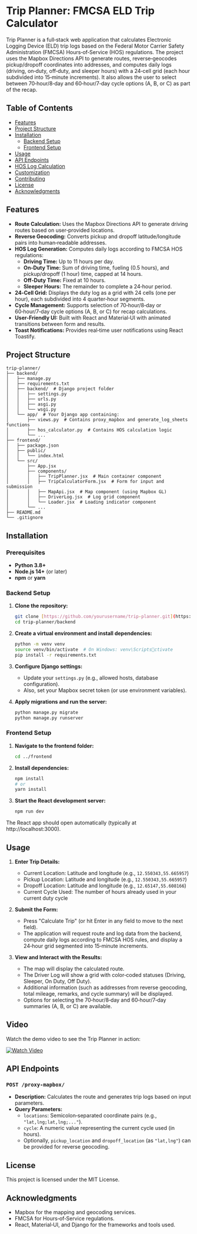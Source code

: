 # Trip Planner: FMCSA ELD Trip Calculator

Trip Planner is a full‑stack web application that calculates Electronic Logging Device (ELD) trip logs based on the Federal Motor Carrier Safety Administration (FMCSA) Hours‑of‑Service (HOS) regulations. The project uses the Mapbox Directions API to generate routes, reverse‑geocodes pickup/dropoff coordinates into addresses, and computes daily logs (driving, on‑duty, off‑duty, and sleeper hours) with a 24‑cell grid (each hour subdivided into 15‑minute increments). It also allows the user to select between 70‑hour/8‑day and 60‑hour/7‑day cycle options (A, B, or C) as part of the recap.

## Table of Contents

- [Features](#features)
- [Project Structure](#project-structure)
- [Installation](#installation)
  - [Backend Setup](#backend-setup)
  - [Frontend Setup](#frontend-setup)
- [Usage](#usage)
- [API Endpoints](#api-endpoints)
- [HOS Log Calculation](#hos-log-calculation)
- [Customization](#customization)
- [Contributing](#contributing)
- [License](#license)
- [Acknowledgments](#acknowledgments)

## Features

- **Route Calculation:** Uses the Mapbox Directions API to generate driving routes based on user‑provided locations.
- **Reverse Geocoding:** Converts pickup and dropoff latitude/longitude pairs into human‑readable addresses.
- **HOS Log Generation:** Computes daily logs according to FMCSA HOS regulations:
  - **Driving Time:** Up to 11 hours per day.
  - **On‑Duty Time:** Sum of driving time, fueling (0.5 hours), and pickup/dropoff (1 hour) time, capped at 14 hours.
  - **Off‑Duty Time:** Fixed at 10 hours.
  - **Sleeper Hours:** The remainder to complete a 24‑hour period.
- **24‑Cell Grid:** Displays the duty log as a grid with 24 cells (one per hour), each subdivided into 4 quarter‑hour segments.
- **Cycle Management:** Supports selection of 70‑hour/8‑day or 60‑hour/7‑day cycle options (A, B, or C) for recap calculations.
- **User-Friendly UI:** Built with React and Material‑UI with animated transitions between form and results.
- **Toast Notifications:** Provides real‑time user notifications using React Toastify.

## Project Structure

```
trip-planner/
├── backend/
│   ├── manage.py
│   ├── requirements.txt
│   ├── backend/  # Django project folder
│   │   ├── settings.py
│   │   ├── urls.py
│   │   ├── asgi.py
│   │   └── wsgi.py
│   └── app/  # Your Django app containing:
│       ├── views.py  # Contains proxy_mapbox and generate_log_sheets functions
│       ├── hos_calculator.py  # Contains HOS calculation logic
│       └── ...
├── frontend/
│   ├── package.json
│   ├── public/
│   │   └── index.html
│   └── src/
│       ├── App.jsx
│       ├── components/
│       │   ├── TripPlanner.jsx  # Main container component
│       │   ├── TripCalculatorForm.jsx  # Form for input and submission
│       │   ├── MapApi.jsx  # Map component (using Mapbox GL)
│       │   ├── DriverLog.jsx  # Log grid component
│       │   └── Loader.jsx  # Loading indicator component
│       └── ...
├── README.md
└── .gitignore
```

## Installation

### Prerequisites

- **Python 3.8+**
- **Node.js 14+** (or later)
- **npm** or **yarn**

### Backend Setup

1. **Clone the repository:**

   ```bash
   git clone [https://github.com/yourusername/trip-planner.git](https://github.com/LM-Fighter-10/TripPlanner)
   cd trip-planner/backend
   ```

2. **Create a virtual environment and install dependencies:**

   ```bash
   python -m venv venv
   source venv/bin/activate  # On Windows: venv\Scriptsctivate
   pip install -r requirements.txt
   ```

3. **Configure Django settings:**

   - Update your `settings.py` (e.g., allowed hosts, database configuration).
   - Also, set your Mapbox secret token (or use environment variables).

4. **Apply migrations and run the server:**

   ```bash
   python manage.py migrate
   python manage.py runserver
   ```

### Frontend Setup

1. **Navigate to the frontend folder:**

   ```bash
   cd ../frontend
   ```

2. **Install dependencies:**

   ```bash
   npm install
   # or
   yarn install
   ```

3. **Start the React development server:**

   ```bash
   npm run dev
   ```

The React app should open automatically (typically at http://localhost:3000).

## Usage

1. **Enter Trip Details:**
   - Current Location: Latitude and longitude (e.g., `12.550343,55.665957`)
   - Pickup Location: Latitude and longitude (e.g., `12.550343,55.665957`)
   - Dropoff Location: Latitude and longitude (e.g., `12.65147,55.608166`)
   - Current Cycle Used: The number of hours already used in your current duty cycle

2. **Submit the Form:**

   - Press "Calculate Trip" (or hit Enter in any field to move to the next field).
   - The application will request route and log data from the backend, compute daily logs according to FMCSA HOS rules, and display a 24‑hour grid segmented into 15‑minute increments.

3. **View and Interact with the Results:**

   - The map will display the calculated route.
   - The Driver Log will show a grid with color‑coded statuses (Driving, Sleeper, On Duty, Off Duty).
   - Additional information (such as addresses from reverse geocoding, total mileage, remarks, and cycle summary) will be displayed.
   - Options for selecting the 70‑hour/8‑day and 60‑hour/7‑day summaries (A, B, or C) are available.

## Video

Watch the demo video to see the Trip Planner in action:

[![Watch Video](https://cdn.loom.com/sessions/thumbnails/584c3d0aab8d41248a02e8b6ec6529be-00001.gif)](https://www.loom.com/share/584c3d0aab8d41248a02e8b6ec6529be)

## API Endpoints

### `POST /proxy-mapbox/`

- **Description:** Calculates the route and generates trip logs based on input parameters.
- **Query Parameters:** 
  - `locations`: Semicolon‑separated coordinate pairs (e.g., `"lat,lng;lat,lng;..."`).
  - `cycle`: A numeric value representing the current cycle used (in hours).
  - Optionally, `pickup_location` and `dropoff_location` (as `"lat,lng"`) can be provided for reverse geocoding.

## License

This project is licensed under the MIT License.

## Acknowledgments

- Mapbox for the mapping and geocoding services.
- FMCSA for Hours‑of‑Service regulations.
- React, Material‑UI, and Django for the frameworks and tools used.
